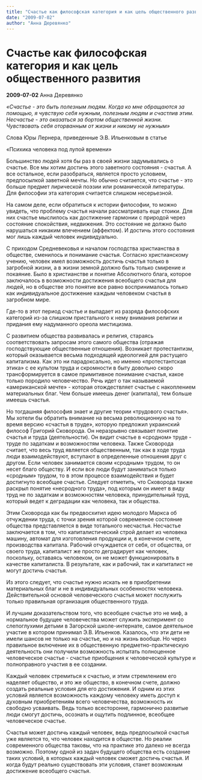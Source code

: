 ```yaml
---
title: "Счастье как философская категория и как цель общественного развития"
date: "2009-07-02"
author: "Анна Деревянко"
---
```


# Счастье как философская категория и как цель общественного развития

**2009-07-02** Анна Деревянко

*«Счастье - это быть полезным людям. Когда ко мне обращаются за помощью, я чувствую себя нужным, полезным людям и счастлив этим. Несчастье - это оказаться за бортом общественной жизни. Чувствовать себя оторванным от жизни и никому не нужным»*

Слова Юры Лернера, приведенные Э.В. Ильенковым в статье

«Психика человека под лупой времени»

Большинство людей хотя бы раз в своей жизни задумывались о счастье. Все мы хотим достичь этого заветного состояния - счастья. А все остальное, если разобраться, является просто условием, предпосылкой заветной мечты. Но обычно считается, что счастье - это больше предмет лирической поэзии или романической литературы. Для философии эта категория считается слишком несерьезной.

На самом деле, если обратиться к истории философии, то можно увидеть, что проблему счастья начали рассматривать еще стоики. Для них счастье мыслилось как достижение гармонии с природой через состояние спокойствия, недвижения. Это состояние не должно было нарушаться никаким влечением (аффектом). И достичь этого состояния мог лишь каждый человек индивидуально.

С приходом Средневековья и началом господства христианства в обществе, сменилось и понимание счастья. Согласно христианскому учению, человек имел возможность достичь счастья только в загробной жизни, а в жизни земной должно быть только смирение и покаяние. Было в христианстве и понятие Абсолютного блага, которое заключалось в возможности достижения всеобщего счастья для людей, но в обществе это понятие все равно воспринималось только как индивидуальное достижение каждым человеком счастья в загробном мире.

Где-то в этот период счастье и выпадает из разряда философских категорий из-за слишком пристального к нему внимания религии и придания ему надуманного ореола мистицизма.

С развитием общества развивалась и религия, стараясь соответствовать запросам этого самого общества (отражая господствующие общественные отношения). Возникает протестантизм, который оказывается весьма подходящей идеологией для растущего капитализма. Как это ни парадоксально, но именно «протестантская этика» с ее культом труда и скромности в быту довольно скоро трансформируется в самое примитивное понимание счастья, какое только породило человечество. Речь идет о так называемой «американской мечте» - которая отождествляет счастье с накоплением материальных благ. Чем больше имеешь денег (капитала), тем больше имеешь счастья.

Но тогдашняя философия знает и другие теории «трудового счастья». Мы хотели бы обратить внимание на весьма революционную на то время версию «счастья в труде», которую предложил украинский философ Григорий Сковорода. Он неразрывно связывает понятие счастья и труда (деятельности). Он видит счастье в «сродном» труде - труде по задаткам и возможностям человека. Также Сковорода считает, что весь труд является общественным, так как в ходе труда люди взаимодействуют, вступают в определенные отношения друг с другом. Если человек занимается своим «сродным» трудом, то он несет благо обществу. И если все люди будут заниматься только «сродным» трудом, то в этом процессе взаимодействия и будет достигнуто всеобщее счастье. Следует отметить, что Сковорода также раскрыл понятие «несродного труда», под которым он имеет в виду труд не по задаткам и возможностям человека, принудительный труд, который ведет к деградации как человека, так и общества.

Этим Сковорода как бы предвосхитил идею молодого Маркса об отчуждении труда, с точки зрения которой современное состояние общества представляется в виде тотального несчастья. Несчастье заключается в том, что капиталистический строй делает из человека машину, автомат для изготовления продукции и, в конечном счете, производства капитала. Рабочий отчуждается от себя, от общества, от своего труда, капиталист же просто деградирует как человек, поскольку, оставаясь человеком, он не может функционировать в качестве капиталиста. В результате, как и рабочий, так и капиталист не могут достичь счастья.

Из этого следует, что счастье нужно искать не в приобретении материальных благ и не в индивидуальных особенностях человека. Действительной основой человеческого счастья может послужить только правильная организация общественного труда.

И лучшим доказательством того, что всеобщее счастье это не миф, а нормальное будущее человечества может служить эксперимент со слепоглухими детьми в Загорской школе-интернате, самое деятельное участие в котором принимал Э.В. Ильенков. Казалось, что эти дети не имели шансов не только на счастье, но и на жизнь вообще. Но через правильное включение их в общественную предметно-практическую деятельность они получили возможность испытать полноценное человеческое счастье - счастье приобщения к человеческой культуре и полноправного участия в ее создании.

Каждый человек стремиться к счастью, и этим стремлением его наделяет общество, и это же общество, в конечном счете, должно создать реальные условия для его достижения. И одним из этих условий является возможность каждому человеку иметь доступ к духовным приобретениям всего человечества, возможность их свободно усваивать. Ведь только всесторонне, гармонично развитые люди смогут достичь, осознать и ощутить подлинное, всеобщее человеческое счастье.

Счастья может достичь каждый человек, ведь предпосылкой счастья уже является то, что человек находится в обществе. Но реалии современного общества таковы, что на практике это далеко не всегда возможно. Поэтому одной из задач будущего общества есть создание таких условий, в которых каждый человек сможет достичь счастья. И когда будут реально существовать эти условия, станет возможным достижение всеобщего счастья.